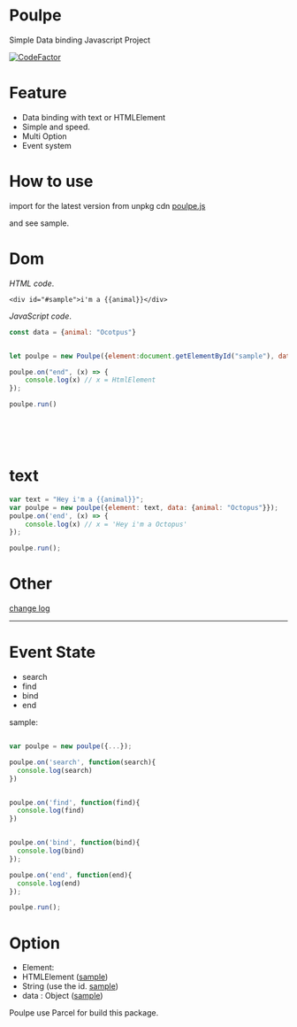 Poulpe
===

Simple Data binding Javascript Project

[![CodeFactor](https://www.codefactor.io/repository/github/poulpinounette/poulpe/badge)](https://www.codefactor.io/repository/github/poulpinounette/poulpe)

# Feature
  - Data binding with text or HTMLElement
  - Simple and speed.
  - Multi Option
  - Event system

# How to use
import for the latest version from unpkg cdn
[poulpe.js](https://unpkg.com/poulpe@latest/dist/index.js)

and see sample.

# Dom
*HTML code*.<br />
```
<div id="#sample">i'm a {{animal}}</div>
```

*JavaScript code*.
```JavaScript
const data = {animal: "Ocotpus"}


let poulpe = new Poulpe({element:document.getElementById("sample"), data:data});

poulpe.on("end", (x) => {
    console.log(x) // x = HtmlElement
});

poulpe.run()

```
<br /><br /><br />

text
===

```JavaScript
var text = "Hey i'm a {{animal}}";
var poulpe = new poulpe({element: text, data: {animal: "Octopus"}});
poulpe.on('end', (x) => {
    console.log(x) // x = 'Hey i'm a Octopus'
});

poulpe.run();
```

  Other
===
 [change log](https://github.com/Poulpinounette/Poulpe/blob/master/CHANGELOG.md#)

___
# Event State

  - search
  - find
  - bind
  - end



  sample:

```JavaScript

var poulpe = new poulpe({...});

poulpe.on('search', function(search){
  console.log(search)
})


poulpe.on('find', function(find){
  console.log(find)
})


poulpe.on('bind', function(bind){
  console.log(bind)
});

poulpe.on('end', function(end){
  console.log(end)
});

poulpe.run();
```

# Option

- Element:
 - HTMLElement ([sample](#dom))
 - String (use the id. [sample](#text))
- data : Object ([sample](#dom))


Poulpe use Parcel for build this package.
